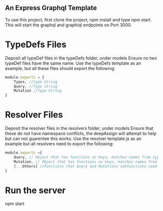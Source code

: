 ## An Express Graphql Template

To use this project, first clone the project, npm install and type npm start.
This will start the graphql and graphiql endpoints on Port 3000.

# TypeDefs Files

Deposit all typeDef files in the typeDefs folder, under models
Ensure no two typeDef files have the same name.
Use the typeDefs template as an example, but all these files should export the following: 

```javascript
module.exports = {
    Types, //type String
    Query, //Type String
    Mutation //Type String
}
```

# Resolver Files

Deposit the resolver files in the resolvers folder, under models
Ensure that these do not have namespace conflicts, the deepAssign will attempt to help
but can not guarentee this works.  Use the resolver template.js as an example but all resolvers need to export the following:

```javascript
module.exports ={
    Query, // Object that has functions as keys, matches names from typeDefs file
    Mutation, // Object that has functions as keys, matches names from typeDefs file
    [...Others] //Functions that Query and Mutations subfunctions need
}
```

# Run the server

npm start